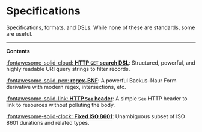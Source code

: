 # Specifications

<!--
SPDX-FileCopyrightText: Copyright 2017-2024, Douglas Myers-Turnbull
SPDX-PackageHomePage: https://dmyersturnbull.github.io
SPDX-License-Identifier: CC-BY-SA-4.0
-->

Specifications, formats, and DSLs.
While none of these are standards, some are useful.

---

<strong class="index">Contents</strong>

[:fontawesome-solid-cloud: **HTTP `GET` search DSL**](http-get-search-dsl.md):
Structured, powerful, and highly readable URI query strings to filter records.

[:fontawesome-solid-pen: **regex-BNF**](regex-bnf.md):
A powerful Backus–Naur Form derivative with modern regex, intersections, etc.

[:fontawesome-solid-link: **HTTP `See` header**](http-see-header.md):
A simple `See` HTTP header to link to resources without polluting the body.

[:fontawesome-solid-clock: **Fixed ISO 8601**](fixed-iso-8601.md):
Unambiguous subset of ISO 8601 durations and related types.
